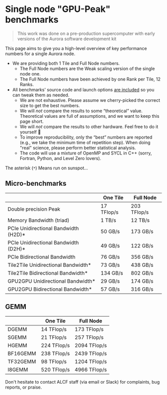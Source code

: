 # Single node "GPU-Peak" benchmarks

> This work was done on a pre-production supercomputer with early versions of the Aurora software development kit

This page aims to give you a high-level overview of key performance numbers for a single Aurora node.

- We are providing both 1 Tile and Full Node numbers.
  - The Full Node numbers are the Weak scaling version of the single node one.
  - The Full Node numbers have been achieved by one Rank per Tile, 12 Ranks.
- All benchmarks' source code and launch options [are included](src/) so you can tweak them as needed.
   - We are not exhaustive. Please assume we cherry-picked the correct size to get the best numbers.
   - We will *not* compare the results to some “theoretical” value.  Theoretical values are full of assumptions, and we want to keep this page short.
   - We will *not* compare the results to other hardware. Feel free to do it yourself 🙂
   - To improve reproducibility, only the “best” numbers are reported (e.g., we take the minimum time of repetition step). When doing "real" science, please perform better statistical analysis.
   - The code will use a mixture of OpenMP and SYCL in C++ (sorry, Fortran, Python, and Level Zero lovers).

The asterisk (`*`) Means run on sunspot...

## Micro-benchmarks

|            | One Tile   | Full Node  |
| -----------|------------|------------|
| Double precision Peak    | 17 TFlop/s  | 203 TFlop/s|
| Memory Bandwidth (triad)  | 1 TB/s | 12 TB/s |
| PCIe Unidirectional Bandwidth (H2D)* | 50 GB/s | 173 GB/s |
| PCIe Unidirectional Bandwidth (D2H)* | 49 GB/s | 122 GB/s |
| PCIe Bidirectional Bandwidth  | 76 GB/s | 356 GB/s |
| Tile2Tile Unidirectional Bandwidth* | 73 GB/s | 438 GB/s |
| Tile2Tile Bidirectional Bandwidth* | 134 GB/s | 802 GB/s |
| GPU2GPU Unidirectional Bandwidth* | 29 GB/s | 174 GB/s |
| GPU2GPU Bidirectional Bandwidth* | 57 GB/s | 316 GB/s |

## GEMM

|          | One Tile   | Full Node   |
| ---------|------------|-------------|
| DGEMM    | 14 TFlop/s  |  173 TFlop/s |
| SGEMM    | 21 TFlop/s  |  257 TFlop/s |
| HGEMM    | 224 TFlop/s | 2094 TFlop/s |
| BF16GEMM | 238 TFlop/s | 2439 TFlop/s |
| TF32GEMM | 98 TFlop/s  | 1204 TFlop/s |
| I8GEMM   | 520 TFlop/s | 4966 TFlop/s |

Don't hesitate to contact ALCF staff (via email or Slack) for complaints, bug reports, or praise.
